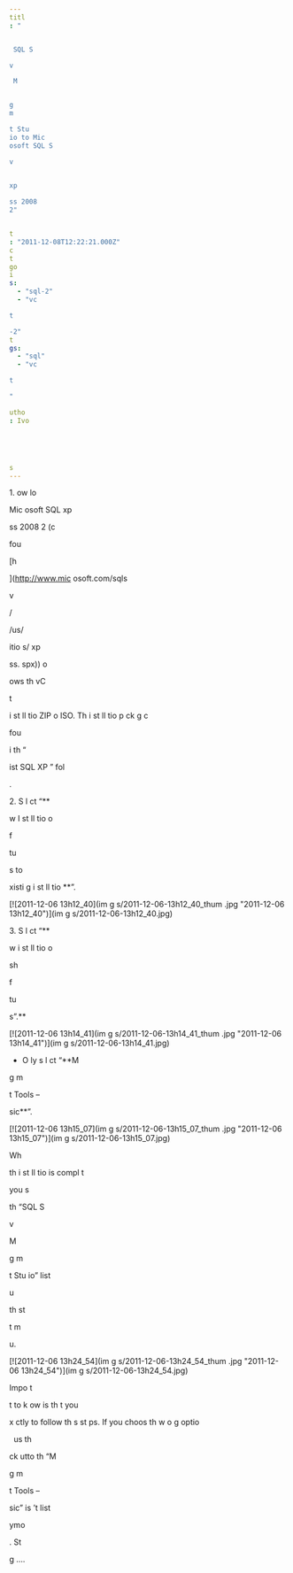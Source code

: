 ```yaml
---
titl
: "


 SQL S

v

 M


g
m

t Stu
io to Mic
osoft SQL S

v

 
xp

ss 2008 
2"


t
: "2011-12-08T12:22:21.000Z"
c
t
go
i
s: 
  - "sql-2"
  - "vc

t

-2"
t
gs: 
  - "sql"
  - "vc

t

"

utho
: Ivo 





s
---
```


1\. 
ow
lo

 Mic
osoft SQL 
xp

ss 2008 
2 (c

 

 fou

 [h


](http://www.mic
osoft.com/sqls

v

/

/us/

itio
s/
xp

ss.
spx)) o
 

ows
 th
 vC

t

 i
st
ll
tio
 ZIP o
 ISO. Th
 i
st
ll
tio
 p
ck
g
 c

 

 fou

 i
 th
 “



ist
SQL
XP
” fol


.

2\. S
l
ct “**

w I
st
ll
tio
 o
 


 f

tu

s to 

 
xisti
g i
st
ll
tio
**”.

[![2011-12-06 13h12_40](im
g
s/2011-12-06-13h12_40_thum
.jpg "2011-12-06 13h12_40")](im
g
s/2011-12-06-13h12_40.jpg)

3\. S
l
ct “**

w i
st
ll
tio
 o
 


 sh



 f

tu

s”.**

[![2011-12-06 13h14_41](im
g
s/2011-12-06-13h14_41_thum
.jpg "2011-12-06 13h14_41")](im
g
s/2011-12-06-13h14_41.jpg)

- O
ly s
l
ct “**M


g
m

t Tools – 

sic**”.

[![2011-12-06 13h15_07](im
g
s/2011-12-06-13h15_07_thum
.jpg "2011-12-06 13h15_07")](im
g
s/2011-12-06-13h15_07.jpg)

Wh

 th
 i
st
ll
tio
 is compl
t

 you s

 th
 “SQL S

v

 M


g
m

t Stu
io” list

 u



 th
 st

t m

u.

[![2011-12-06 13h24_54](im
g
s/2011-12-06-13h24_54_thum
.jpg "2011-12-06 13h24_54")](im
g
s/2011-12-06-13h24_54.jpg)

Impo
t

t to k
ow is th
t you 



 
x
ctly to follow th
s
 st
ps. If you choos
 th
 w
o
g optio
 


  us
 th
 

ck 
utto
 th
 “M


g
m

t Tools – 

sic” is
’t list

 

ymo

. St


g
….







